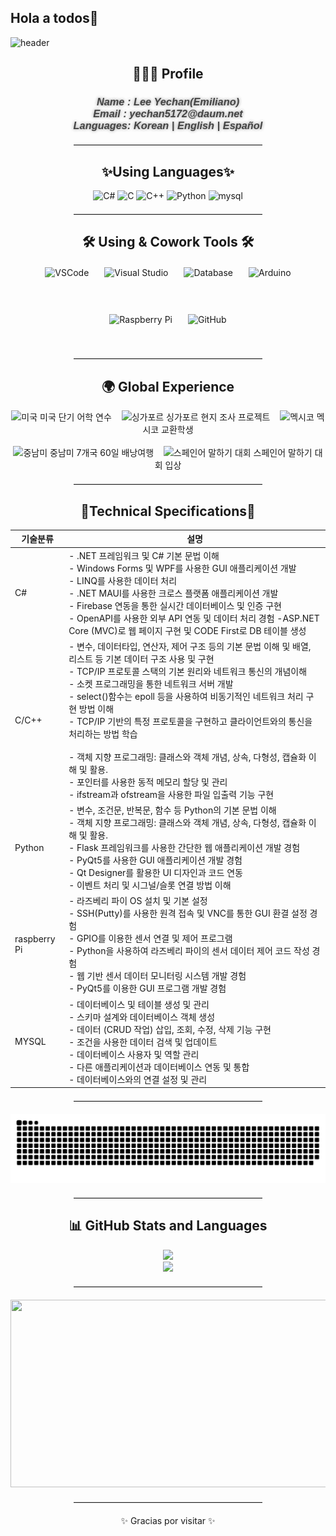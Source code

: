## Hola a todos👋
<!-- Header 코드 -->
![header](https://capsule-render.vercel.app/api?type=venom&height=300&section=header&text=Bienvenido%20a%20mi%20GitHub%20🧑‍💻&fontSize=40&fontColor=333333&circleColor=90b89d&animation=scaleIn)

<div align="left">

<h2 align="center"> 👨🏻‍💻 Profile </h2>
<h3 align="center" style="
  font-family: 'Comic Sans MS', cursive, sans-serif; 
  color: #444444; /* 진한 회색 */
  font-style: italic;
  text-shadow: 0 0 5px #888888; /* 은은한 회색 빛 */
">
  Name : Lee Yechan(Emiliano) <br>
  Email : yechan5172@daum.net <br>
  Languages: Korean | English | Español
</h3>

<hr style="border: none; border-top: 1px solid #ddd; width: 60%; margin: 20px auto;">

<h2 align="center">✨Using Languages✨</h2>
<div align="center">
  <img height="50" src="https://img.icons8.com/?size=100&id=Fycm8TUhWmFU&format=png&color=000000" title="C#">
  <img height="50" src="https://img.icons8.com/?size=100&id=shQTXiDQiQVR&format=png&color=000000" title="C">
  <img height="50" src="https://img.icons8.com/?size=100&id=TpULddJc4gTh&format=png&color=000000" title="C++">
  <img height="50" src="https://img.icons8.com/?size=100&id=13441&format=png&color=000000" title="Python">
  <img height="50" src="https://img.icons8.com/?size=100&id=13406&format=png&color=000000" title="mysql">
<br>
</div>

<hr style="border: none; border-top: 1px solid #ddd; width: 60%; margin: 20px auto;">

<h2 align="center" style="margin-bottom: 20px;">
  🛠️ Using & Cowork Tools 🛠️
</h2>

<div align="center" style="display: flex; justify-content: center; gap: 25px; flex-wrap: wrap;">
  <img height="50" src="https://img.icons8.com/?size=100&id=9OGIyU8hrxW5&format=png&color=000000" title="Visual Studio Code" alt="VSCode">
  <img height="50" src="https://img.icons8.com/?size=100&id=ezj3zaVtImPg&format=png&color=000000" title="Visual Studio" alt="Visual Studio">
  <img height="50" src="https://img.icons8.com/?size=100&id=KZHjwwenS7oK&format=png&color=000000" title="Database" alt="Database">
  <img height="50" src="https://img.icons8.com/?size=100&id=Of4lZV2lwBQI&format=png&color=000000" title="Arduino" alt="Arduino">
  <img height="50" src="https://img.icons8.com/?size=100&id=13443&format=png&color=000000" title="Raspberry Pi" alt="Raspberry Pi">
  <img height="50" src="https://img.icons8.com/?size=100&id=52539&format=png&color=000000" title="GitHub" alt="GitHub">
</div>

<hr style="border: none; border-top: 1px solid #ddd; width: 60%; margin: 20px auto;">

<h2 align="center">🌍 Global Experience</h2>

<p align="center">
  <img src="https://cdn.jsdelivr.net/gh/hjnilsson/country-flags/svg/us.svg" width="48" title="미국" /> 미국 단기 어학 연수 &nbsp;&nbsp;
  <img src="https://cdn.jsdelivr.net/gh/hjnilsson/country-flags/svg/sg.svg" width="48" title="싱가포르" /> 싱가포르 현지 조사 프로젝트 &nbsp;&nbsp;
  <img src="https://cdn.jsdelivr.net/gh/hjnilsson/country-flags/svg/mx.svg" width="48" title="멕시코" /> 멕시코 교환학생 <br><br>
  <img src="https://img.icons8.com/emoji/48/globe-showing-americas-emoji.png" width="48" title="중남미" /> 중남미 7개국 60일 배낭여행 &nbsp;&nbsp;
  <img src="https://img.icons8.com/emoji/48/trophy-emoji.png" width="48" title="스페인어 말하기 대회" /> 스페인어 말하기 대회 입상
</p>

<hr style="border: none; border-top: 1px solid #ddd; width: 60%; margin: 20px auto;">

<h2 align="center">📝Technical Specifications📝</h2>

<div align="center"> 
  
  |기술분류|설명|
  |--|--|
  |C#|- .NET 프레임워크 및 C# 기본 문법 이해<br> - Windows Forms 및 WPF를 사용한 GUI 애플리케이션 개발<br> - LINQ를 사용한 데이터 처리<br> - .NET MAUI를 사용한 크로스 플랫폼 애플리케이션 개발<br> - Firebase 연동을 통한 실시간 데이터베이스 및 인증 구현<br> - OpenAPI를 사용한 외부 API 연동 및 데이터 처리 경험 -ASP.NET Core (MVC)로 웹 페이지 구현 및 CODE First로 DB 테이블 생성|
  |C/C++|- 변수, 데이터타입, 연산자, 제어 구조 등의 기본 문법 이해 및 배열, 리스트 등 기본 데이터 구조 사용 및 구현 <br>- TCP/IP 프로토콜 스택의 기본 원리와 네트워크 통신의 개념이해<br> - 소켓 프로그래밍을 통한 네트워크 서버 개발 <br>- select()함수는 epoll 등을 사용하여 비동기적인 네트워크 처리 구현 방법 이해<br> - TCP/IP 기반의 특정 프로토콜을 구현하고 클라이언트와의 통신을 처리하는 방법 학습 <br> <br> - 객체 지향 프로그래밍: 클래스와 객체 개념, 상속, 다형성, 캡슐화 이해 및 활용.  <br> - 포인터를 사용한 동적 메모리 할당 및 관리<br> - ifstream과 ofstream을 사용한 파일 입출력 기능 구현 |
  |Python|- 변수, 조건문, 반복문, 함수 등 Python의 기본 문법 이해 <br>- 객체 지향 프로그래밍: 클래스와 객체 개념, 상속, 다형성, 캡슐화 이해 및 활용. <br>- Flask 프레임워크를 사용한 간단한 웹 애플리케이션 개발 경험 <br>- PyQt5를 사용한 GUI 애플리케이션 개발 경험<br>- Qt Designer를 활용한 UI 디자인과 코드 연동 <br>- 이벤트 처리 및 시그널/슬롯 연결 방법 이해 |
  |raspberry Pi|- 라즈베리 파이 OS 설치 및 기본 설정 <br>- SSH(Putty)를 사용한 원격 접속 및 VNC를 통한 GUI 환결 설정 경험 <br>- GPIO를 이용한 센서 연결 및 제어 프로그램 <br>- Python을 사용하여 라즈베리 파이의 센서 데이터 제어 코드 작성 경험<br> - 웹 기반 센서 데이터 모니터링 시스템 개발 경험 <br>- PyQt5를 이용한  GUI 프로그램 개발 경험|
  |MYSQL|- 데이터베이스 및 테이블 생성 및 관리<br> - 스키마 설계와 데이터베이스 객체 생성 <br>- 데이터 (CRUD 작업) 삽입, 조회, 수정, 삭제 기능 구현<br> - 조건을 사용한 데이터 검색 및 업데이트<br> - 데이터베이스 사용자 및 역할 관리<br> - 다른 애플리케이션과 데이터베이스 연동 및 통합<br> - 데이터베이스와의 연결 설정 및 관리|
</div>

<hr style="border: none; border-top: 1px solid #ddd; width: 60%; margin: 20px auto;">

<div align="center">
  <img src="https://github.com/Platane/snk/raw/output/github-contribution-grid-snake.svg?food=❤" />
</div>

<hr style="border: none; border-top: 1px solid #ddd; width: 60%; margin: 20px auto;">

<h2 align="center">📊 GitHub Stats and Languages</h2>

<p align="center"> 
  <img src="https://github-readme-stats.vercel.app/api?username=emilianolee&theme=calm&show_icons=true"/><br>
  <img src="https://github-readme-stats.vercel.app/api/top-langs/?username=emilianolee&theme=dracula&layout=compact"/>
</p>

<hr style="border: none; border-top: 1px solid #ddd; width: 60%; margin: 20px auto;">


<p align="center">
  <a href="https://www.gitanimals.org/en_US?utm_medium=image&utm_source=emilianolee&utm_content=farm">
    <img src="https://render.gitanimals.org/farms/emilianolee" width="1000" height="300" />
  </a>
</p>

<hr style="border: none; border-top: 1px solid #ddd; width: 60%; margin: 20px auto;">

<p align="center">✨ Gracias por visitar ✨</p>
